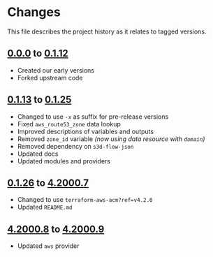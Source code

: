 # Changes
This file describes the project history as it relates to tagged versions.

## [0.0.0](.) to [0.1.12](.)
- Created our early versions
- Forked upstream code

## [0.1.13](.) to [0.1.25](.)
- Changed to use `-x` as suffix for pre-release versions
- Fixed `aws_route53_zone` data lookup
- Improved descriptions of variables and outputs
- Removed `zone_id` variable _(now using data resource with `domain`)_
- Removed dependency on `s3d-flow-json`
- Updated docs
- Updated modules and providers

## [0.1.26](.) to [4.2000.7](.)
- Changed to use `terraform-aws-acm?ref=v4.2.0`
- Updated `README.md`

## [4.2000.8](.) to [4.2000.9](.)
- Updated `aws` provider
